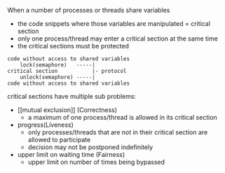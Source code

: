 When a number of processes or threads share variables
-  the code snippets where those variables are manipulated = critical section
-  only one process/thread may enter a critical section at the same time
-  the critical sections must be protected

```
code without access to shared variables
	lock(semaphore)   -----|
critical section           |- protocol
	unlock(semaphore) -----|
code without access to shared variables
```

 

critical sections have multiple sub problems: 
- [[mutual exclusion]] (Correctness)
	- a maximum of one process/thread is allowed in its critical section 
- progress(Liveness)
	- only processes/threads that are not in their critical section are allowed to participate
	- decision may not be postponed indefinitely 
- upper limit on waiting time (Fairness)
	- upper limit on number of times being bypassed